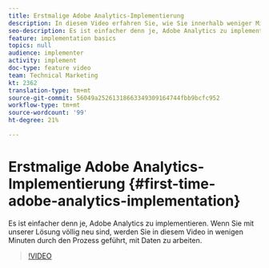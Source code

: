 ```yaml
---
title: Erstmalige Adobe Analytics-Implementierung
description: In diesem Video erfahren Sie, wie Sie innerhalb weniger Minuten mit Adobe Analytics-Daten arbeiten können.
seo-description: Es ist einfacher denn je, Adobe Analytics zu implementieren. Wenn Sie mit unserer Lösung völlig neu sind, werden Sie in diesem Video in wenigen Minuten durch den Prozess geführt, mit Daten zu arbeiten.
feature: implementation basics
topics: null
audience: implementer
activity: implement
doc-type: feature video
team: Technical Marketing
kt: 2362
translation-type: tm+mt
source-git-commit: 56049a25261318663349309164744fbb9bcfc952
workflow-type: tm+mt
source-wordcount: '99'
ht-degree: 21%

---
```



# Erstmalige Adobe Analytics-Implementierung {#first-time-adobe-analytics-implementation}

Es ist einfacher denn je, Adobe Analytics zu implementieren. Wenn Sie mit unserer Lösung völlig neu sind, werden Sie in diesem Video in wenigen Minuten durch den Prozess geführt, mit Daten zu arbeiten.

>[!VIDEO](https://video.tv.adobe.com/v/25456/?quality=12)
